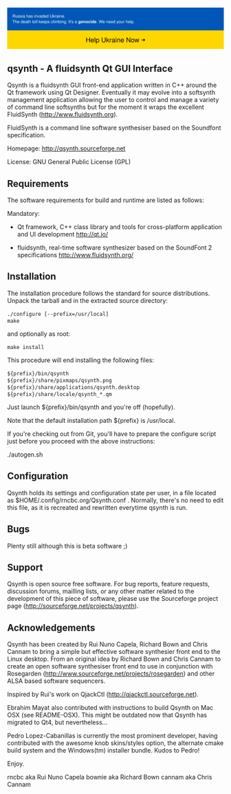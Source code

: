 [![Stand With Ukraine](https://raw.githubusercontent.com/vshymanskyy/StandWithUkraine/main/banner2-direct.svg)](https://stand-with-ukraine.pp.ua)

qsynth - A fluidsynth Qt GUI Interface
--------------------------------------

Qsynth is a fluidsynth GUI front-end application written in C++
around the Qt framework using Qt Designer. Eventually it may evolve
into a softsynth management application allowing the user to control
and manage a variety of command line softsynths but for the moment
it wraps the excellent FluidSynth (http://www.fluidsynth.org).

FluidSynth is a command line software synthesiser based on the
Soundfont specification.

Homepage: http://qsynth.sourceforge.net

License: GNU General Public License (GPL)


Requirements
------------

The software requirements for build and runtime are listed as follows:

  Mandatory:

  - Qt framework, C++ class library and tools for
        cross-platform application and UI development
        http://qt.io/

  - fluidsynth, real-time software synthesizer
        based on the SoundFont 2 specifications
        http://www.fluidsynth.org/


Installation
------------

The installation procedure follows the standard for source distributions.
Unpack the tarball and in the extracted source directory:

    ./configure [--prefix=/usr/local]
    make

and optionally as root:

    make install

This procedure will end installing the following files:

    ${prefix}/bin/qsynth
    ${prefix}/share/pixmaps/qsynth.png
    ${prefix}/share/applications/qsynth.desktop
    ${prefix}/share/locale/qsynth_*.qm

Just launch ${prefix}/bin/qsynth and you're off (hopefully).

Note that the default installation path ${prefix} is /usr/local.

If you're checking out from Git, you'll have to prepare the
configure script just before you proceed with the above instructions:

   ./autogen.sh


Configuration
-------------

Qsynth holds its settings and configuration state per user, in a file
located as $HOME/.config/rncbc.org/Qsynth.conf . Normally, there's no
need to edit this file, as it is recreated and rewritten everytime
qsynth is run.


Bugs
----

Plenty still although this is beta software ;)


Support
-------

Qsynth is open source free software. For bug reports, feature requests,
discussion forums, mailling lists, or any other matter related to the
development of this piece of software, please use the Sourceforge
project page (http://sourceforge.net/projects/qsynth).


Acknowledgements
----------------

Qsynth has been created by Rui Nuno Capela, Richard Bown and Chris Cannam
to bring a simple but effective software synthesier front end to the Linux
desktop.  From an original idea by Richard Bown and Chris Cannam to create
an open software synthesiser front end to use in conjunction with Rosegarden
(http://www.sourceforge.net/projects/rosegarden) and other ALSA based
software sequencers.

Inspired by Rui's work on QjackCtl (http://qjackctl.sourceforge.net).

Ebrahim Mayat <ebmayat at mac dot com> also contributed with instructions
to build Qsynth on Mac OSX (see README-OSX). This might be outdated now that
Qsynth has migrated to Qt4, but nevertheless...

Pedro Lopez-Cabanillas is currently the most prominent developer, having
contributed with the awesome knob skins/styles option, the alternate cmake
build system and the Windows(tm) installer bundle. Kudos to Pedro!


Enjoy.

rncbc aka Rui Nuno Capela <rncbc at rncbc dot org>
bownie aka Richard Bown <bownie at bownie dot com>
cannam aka Chris Cannam <cannam at all dash day dash breakfast dot com>
